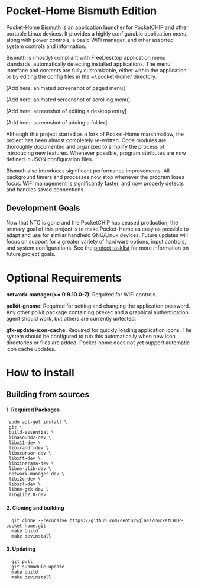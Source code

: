 # Pocket-Home Bismuth Edition

  Pocket-Home Bismuth is an application launcher for PocketCHIP and other portable Linux devices.  It provides a highly configurable application menu, along with power controls, a basic WiFi manager, and other assorted system controls and information.

  Bismuth is (mostly) compliant with FreeDesktop application menu standards, automatically detecting installed applications.  The menu interface and contents are fully customizable, either within the application or by editing the config files in the ~/.pocket-home/ directory.
 
[Add here: animated screenshot of paged menu]
 
[Add here: animated screenshot of scrolling menu]

[Add here: screenshot of editing a desktop entry]

[Add here: screenshot of adding a folder]

  Although this project started as a fork of Pocket-Home marshmallow, the project has been almost completely re-written.  Code modules are thoroughly documented and organized to simplify the process of introducing new features.  Whenever possible, program attributes are now defined in JSON configuration files.  

  Bismuth also introduces significant performance improvements.  All background timers and processes now stop whenever the program loses focus.  WiFi management is significantly faster, and now properly detects and handles saved connections.

## Development Goals

  Now that NTC is gone and the PocketCHIP has ceased production, the primary goal of this project is to make Pocket-Home as easy as possible to adapt and use for similar handheld GNU/Linux devices.  Future updates will focus on support for a greater variety of hardware options, input controls, and system configurations.  See the [project tasklist](./docs/TODO.txt) for more information on future project goals.

# Optional Requirements

**network-manager(>= 0.9.10.0-7)**: Required for WiFi controls.

**polkit-gnome**: Required for setting and changing the application password. Any other polkit package containing pkexec and a graphical authentication agent should work, but others are currently untested.

**gtk-update-icon-cache**: Required for quickly loading application icons. The system should be configured to run this automatically when new icon directories or files are added. Pocket-home does not yet support automatic icon cache updates.

# How to install

## Building from sources

#### 1. Required Packages

     sudo apt-get install \
     git \
     build-essential \
     libasound2-dev \
     libx11-dev \
     libxrandr-dev \
     libxcursor-dev \
     libxft-dev \
     libxinerama-dev \
     libnm-glib-dev \
     network-manager-dev \
     libi2c-dev \
     libssl-dev \
     libnm-gtk-dev \
     libglib2.0-dev

####  2. Cloning and building
      
      git clone --recursive https://github.com/centuryglass/PocketCHIP-pocket-home.git
      make build
      make devinstall

#### 3. Updating

      git pull
      git submodule update
      make build
      make devinstall


